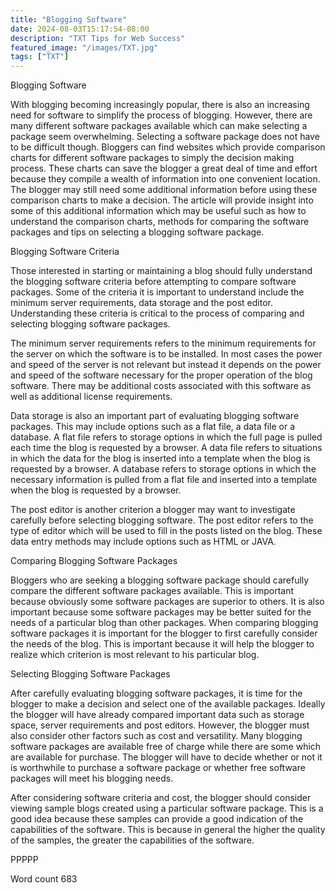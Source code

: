 ```yaml
---
title: "Blogging Software"
date: 2024-08-03T15:17:54-08:00
description: "TXT Tips for Web Success"
featured_image: "/images/TXT.jpg"
tags: ["TXT"]
---
```


Blogging Software

With blogging becoming increasingly popular, there is also an increasing need for software to simplify the process of blogging. However, there are many different software packages available which can make selecting a package seem overwhelming. Selecting a software package does not have to be difficult though. Bloggers can find websites which provide comparison charts for different software packages to simply the decision making process. These charts can save the blogger a great deal of time and effort because they compile a wealth of information into one convenient location. The blogger may still need some additional information before using these comparison charts to make a decision. The article will provide insight into some of this additional information which may be useful such as how to understand the comparison charts, methods for comparing the software packages and tips on selecting a blogging software package. 

Blogging Software Criteria 

Those interested in starting or maintaining a blog should fully understand the blogging software criteria before attempting to compare software packages. Some of the criteria it is important to understand include the minimum server requirements, data storage and the post editor. Understanding these criteria is critical to the process of comparing and selecting blogging software packages. 

The minimum server requirements refers to the minimum requirements for the server on which the software is to be installed. In most cases the power and speed of the server is not relevant but instead it depends on the power and speed of the software necessary for the proper operation of the blog software. There may be additional costs associated with this software as well as additional license requirements.

Data storage is also an important part of evaluating blogging software packages. This may include options such as a flat file, a data file or a database. A flat file refers to storage options in which the full page is pulled each time the blog is requested by a browser. A data file refers to situations in which the data for the blog is inserted into a template when the blog is requested by a browser. A database refers to storage options in which the necessary information is pulled from a flat file and inserted into a template when the blog is requested by a browser. 

The post editor is another criterion a blogger may want to investigate carefully before selecting blogging software. The post editor refers to the type of editor which will be used to fill in the posts listed on the blog. These data entry methods may include options such as HTML or JAVA. 

Comparing Blogging Software Packages

Bloggers who are seeking a blogging software package should carefully compare the different software packages available. This is important because obviously some software packages are superior to others. It is also important because some software packages may be better suited for the needs of a particular blog than other packages. When comparing blogging software packages it is important for the blogger to first carefully consider the needs of the blog. This is important because it will help the blogger to realize which criterion is most relevant to his particular blog. 

Selecting Blogging Software Packages

After carefully evaluating blogging software packages, it is time for the blogger to make a decision and select one of the available packages. Ideally the blogger will have already compared important data such as storage space, server requirements and post editors. However, the blogger must also consider other factors such as cost and versatility. Many blogging software packages are available free of charge while there are some which are available for purchase. The blogger will have to decide whether or not it is worthwhile to purchase a software package or whether free software packages will meet his blogging needs. 

After considering software criteria and cost, the blogger should consider viewing sample blogs created using a particular software package. This is a good idea because these samples can provide a good indication of the capabilities of the software. This is because in general the higher the quality of the samples, the greater the capabilities of the software. 

PPPPP

Word count 683

